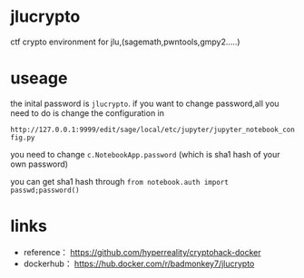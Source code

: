 # jlucrypto
ctf crypto environment for jlu,(sagemath,pwntools,gmpy2.....)

# useage
the inital password is `jlucrypto`.
if you want to change password,all you need to do is change the configuration in 

`http://127.0.0.1:9999/edit/sage/local/etc/jupyter/jupyter_notebook_config.py`

you need to change `c.NotebookApp.password` (which is sha1 hash of  your own password)

you can get sha1 hash  through `from notebook.auth import passwd;password()` 

# links
- reference： https://github.com/hyperreality/cryptohack-docker 
- dockerhub： https://hub.docker.com/r/badmonkey7/jlucrypto

